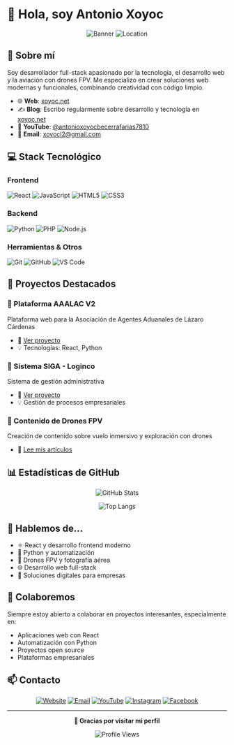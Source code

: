 # 👋 Hola, soy Antonio Xoyoc

<div align="center">
  
  ![Banner](https://img.shields.io/badge/Desarrollador-Full%20Stack-blue?style=for-the-badge)
  ![Location](https://img.shields.io/badge/📍-Cd.%20Lázaro%20Cárdenas,%20Mich.-green?style=for-the-badge)
  
</div>

## 🚀 Sobre mí

Soy desarrollador full-stack apasionado por la tecnología, el desarrollo web y la aviación con drones FPV. Me especializo en crear soluciones web modernas y funcionales, combinando creatividad con código limpio.

- 🌐 **Web**: [xoyoc.net](https://xoyoc.net)
- ✍️ **Blog**: Escribo regularmente sobre desarrollo y tecnología en [xoyoc.net](https://xoyoc.net)
- 🎥 **YouTube**: [@antonioxoyocbecerrafarias7810](https://www.youtube.com/@antonioxoyocbecerrafarias7810)
- 📧 **Email**: xoyocl2@gmail.com

## 💻 Stack Tecnológico

### Frontend
![React](https://img.shields.io/badge/React-61DAFB?style=flat-square&logo=react&logoColor=black)
![JavaScript](https://img.shields.io/badge/JavaScript-F7DF1E?style=flat-square&logo=javascript&logoColor=black)
![HTML5](https://img.shields.io/badge/HTML5-E34F26?style=flat-square&logo=html5&logoColor=white)
![CSS3](https://img.shields.io/badge/CSS3-1572B6?style=flat-square&logo=css3&logoColor=white)

### Backend
![Python](https://img.shields.io/badge/Python-3776AB?style=flat-square&logo=python&logoColor=white)
![PHP](https://img.shields.io/badge/PHP-777BB4?style=flat-square&logo=php&logoColor=white)
![Node.js](https://img.shields.io/badge/Node.js-339933?style=flat-square&logo=node.js&logoColor=white)

### Herramientas & Otros
![Git](https://img.shields.io/badge/Git-F05032?style=flat-square&logo=git&logoColor=white)
![GitHub](https://img.shields.io/badge/GitHub-181717?style=flat-square&logo=github&logoColor=white)
![VS Code](https://img.shields.io/badge/VS%20Code-007ACC?style=flat-square&logo=visual-studio-code&logoColor=white)

## 🔭 Proyectos Destacados

### 🏢 Plataforma AAALAC V2
Plataforma web para la Asociación de Agentes Aduanales de Lázaro Cárdenas
- 🔗 [Ver proyecto](https://plataforma.aaalac.mx)
- 💡 Tecnologías: React, Python

### 🏢 Sistema SIGA - Loginco
Sistema de gestión administrativa
- 🔗 [Ver proyecto](https://siga.loginco.com.mx)
- 💡 Gestión de procesos empresariales

### 🚁 Contenido de Drones FPV
Creación de contenido sobre vuelo inmersivo y exploración con drones
- 📝 [Lee mis artículos](https://xoyoc.net/blog)

## 📊 Estadísticas de GitHub

<div align="center">
  
  ![GitHub Stats](https://github-readme-stats.vercel.app/api?username=xoyoc&show_icons=true&theme=radical&hide_border=true)
  
  ![Top Langs](https://github-readme-stats.vercel.app/api/top-langs/?username=xoyoc&layout=compact&theme=radical&hide_border=true)
  
</div>

## 💬 Hablemos de...

- ⚛️ React y desarrollo frontend moderno
- 🐍 Python y automatización
- 🚁 Drones FPV y fotografía aérea
- 🌐 Desarrollo web full-stack
- 📱 Soluciones digitales para empresas

## 🤝 Colaboremos

Siempre estoy abierto a colaborar en proyectos interesantes, especialmente en:
- Aplicaciones web con React
- Automatización con Python
- Proyectos open source
- Plataformas empresariales

## 📫 Contacto

<div align="center">
  
  [![Website](https://img.shields.io/badge/🌐-xoyoc.net-blue?style=for-the-badge)](https://xoyoc.net)
  [![Email](https://img.shields.io/badge/📧-xoyocl2@gmail.com-red?style=for-the-badge)](mailto:xoyocl2@gmail.com)
  [![YouTube](https://img.shields.io/badge/YouTube-FF0000?style=for-the-badge&logo=youtube&logoColor=white)](https://www.youtube.com/@antonioxoyocbecerrafarias7810)
  [![Instagram](https://img.shields.io/badge/Instagram-E4405F?style=for-the-badge&logo=instagram&logoColor=white)](https://www.instagram.com/xoyocnet)
  [![Facebook](https://img.shields.io/badge/Facebook-1877F2?style=for-the-badge&logo=facebook&logoColor=white)](https://www.facebook.com/antonioxoyoc.becerrafarias)
  
</div>

---

<div align="center">
  
  **💙 Gracias por visitar mi perfil**
  
  ![Profile Views](https://komarev.com/ghpvc/?username=xoyoc&color=blueviolet&style=flat-square)
  
</div>
